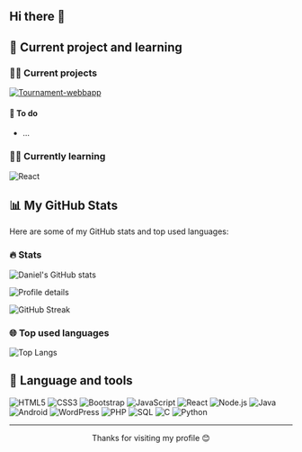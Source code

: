 ## Hi there 👋

<!--
**Dackefrsik/Dackefrsik** is a ✨ _special_ ✨ repository because its `README.md` (this file) appears on your GitHub profile.

Here are some ideas to get you started:

- 🔭 I’m currently working on a tornamentWebbap ...
- 🌱 I’m currently learning React.js ...
- 👯 I’m looking to collaborate on ...
- 🤔 I’m looking for help with ...
- 💬 Ask me about ...
- 📫 How to reach me: ...
- 😄 Pronouns: ...
- ⚡ Fun fact: ...
-->
## 🧠 Current project and learning
### 👨‍💻 Current projects
<p align="">
  <a href="https://github.com/Dackefrsik/Tournament-webbapp">
    <img alt="Tournament-webbapp" src="https://github-readme-stats.vercel.app/api/pin/?username=Dackefrsik&repo=Tournament-webbapp&theme=onedark">
  </a>


#### 📝 To do
- ...
  
### 👨‍🎓 Currently learning 
![React](https://img.shields.io/badge/React-20232A?style=for-the-badge&logo=react&logoColor=61DAFB)

## 📊 My GitHub Stats
Here are some of my GitHub stats and top used languages:
### 🔥 Stats
![Daniel's GitHub stats](https://github-readme-stats.vercel.app/api?username=Dackefrsik&show_icons=true&theme=onedark)
 <p>
   <img alt="Profile details" src="http://github-profile-summary-cards.vercel.app/api/cards/profile-details?username=Dackefrsik&theme=onedark">
 </p>

![GitHub Streak](https://github-readme-streak-stats.herokuapp.com/?user=Dackefrsik&theme=onedark)
### 🌐 Top used languages 
![Top Langs](https://github-readme-stats.vercel.app/api/top-langs/?username=Dackefrsik&layout=compact&theme=onedark)

## 🌟 Language and tools
![HTML5](https://img.shields.io/badge/HTML5-E34F26?style=for-the-badge&logo=html5&logoColor=white)
![CSS3](https://img.shields.io/badge/CSS3-1572B6?style=for-the-badge&logo=css3&logoColor=white)
![Bootstrap](https://img.shields.io/badge/Bootstrap-563D7C?style=for-the-badge&logo=bootstrap&logoColor=white)
![JavaScript](https://img.shields.io/badge/JavaScript-F7DF1E?style=for-the-badge&logo=javascript&logoColor=black)
![React](https://img.shields.io/badge/React-20232A?style=for-the-badge&logo=react&logoColor=61DAFB)
![Node.js](https://img.shields.io/badge/Node.js-339933?style=for-the-badge&logo=node.js&logoColor=white)
![Java](https://img.shields.io/badge/Java-F8981D?style=for-the-badge&logo=java&logoColor=white)
![Android](https://img.shields.io/badge/Android-3DDC84?style=for-the-badge&logo=android&logoColor=white)
![WordPress](https://img.shields.io/badge/WordPress-21759B?style=for-the-badge&logo=wordpress&logoColor=white)
![PHP](https://img.shields.io/badge/PHP-777BB4?style=for-the-badge&logo=php&logoColor=white)
![SQL](https://img.shields.io/badge/SQL-4479A1?style=for-the-badge&logo=postgresql&logoColor=white)
![C](https://img.shields.io/badge/C-00599C?style=for-the-badge&logo=c&logoColor=white)
![Python](https://img.shields.io/badge/Python-3776AB?style=for-the-badge&logo=python&logoColor=white)
___
<p align="center"> Thanks for visiting my profile 😊 </p>
